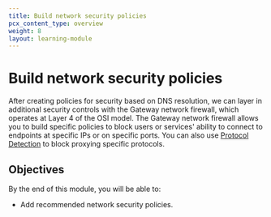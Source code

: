 ```yaml
---
title: Build network security policies
pcx_content_type: overview
weight: 8
layout: learning-module
---
```


# Build network security policies

After creating policies for security based on DNS resolution, we can layer in additional security controls with the Gateway network firewall, which operates at Layer 4 of the OSI model. The Gateway network firewall allows you to build specific policies to block users or services' ability to connect to endpoints at specific IPs or on specific ports. You can also use [Protocol Detection](https://developers.cloudflare.com/cloudflare-one/policies/gateway/network-policies/protocol-detection/) to block proxying specific protocols.

## Objectives

By the end of this module, you will be able to:

- Add recommended network security policies.
